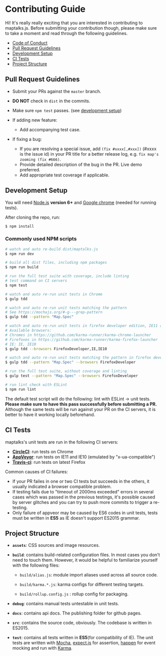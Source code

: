 # Contributing Guide

Hi! It's really really exciting that you are interested in contributing to maptalks.js. Before submitting your contribution though, please make sure to take a moment and read through the following guidelines.

- [Code of Conduct](https://github.com/maptalks/maptalks.js/blob/master/CODE_OF_CONDUCT.md)
- [Pull Request Guidelines](#pull-request-guidelines)
- [Development Setup](#development-setup)
- [CI Tests](#ci-tests)
- [Project Structure](#project-structure)

## Pull Request Guidelines

- Submit your PRs against the `master` branch.

- **DO NOT** check in `dist` in the commits.

- Make sure `npm test` passes. (see [development setup](#development-setup))

- If adding new feature:
  - Add accompanying test case.

- If fixing a bug:
  - If you are resolving a special issue, add `(fix #xxxx[,#xxx])` (#xxxx is the issue id) in your PR title for a better release log, e.g. `fix map's zooming (fix #666)`.
  - Provide detailed description of the bug in the PR. Live demo preferred.
  - Add appropriate test coverage if applicable.

## Development Setup

You will need [Node.js](http://nodejs.org) **version 6+** and [Google chrome](https://www.google.com/chrome/) (needed for running tests).

After cloning the repo, run:

``` bash
$ npm install
```

### Commonly used NPM scripts

``` bash
# watch and auto re-build dist/maptalks.js
$ npm run dev

# build all dist files, including npm packages
$ npm run build

# run the full test suite with coverage, include linting
# test command on CI servers
$ npm test

# watch and auto re-run unit tests in Chrome
$ gulp tdd

# watch and auto re-run unit tests matching the pattern
# See https://mochajs.org/#-g---grep-pattern
$ gulp tdd --pattern "Map.Spec"

# watch and auto re-run unit tests in firefox developer edition, IE11 and IE10
# Available browsers: 
# Chromes in https://github.com/karma-runner/karma-chrome-launcher
# Firefoxes in https://github.com/karma-runner/karma-firefox-launcher
# IE: IE, IE10
$ gulp tdd --browsers FirefoxDeveloper,IE,IE10

# watch and auto re-run unit tests matching the pattern in firefox developer edition
$ gulp tdd --pattern "Map.Spec" --browsers FirefoxDeveloper

# run the full test suite, without coverage and linting
$ gulp test --pattern "Map.Spec" --browsers FirefoxDeveloper

# run lint check with ESLint
$ npm run lint
```

The default test script will do the following: lint with ESLint -> unit tests. **Please make sure to have this pass successfully before submitting a PR.** Although the same tests will be run against your PR on the CI servers, it is better to have it working locally beforehand.

## CI Tests
maptalks's unit tests are run in the following CI servers:
* **[CircleCI](https://circleci.com/gh/maptalks/maptalks.js)**: run tests on Chrome
* **[AppVeyor](https://ci.appveyor.com/project/fuzhenn/maptalks-js)**: run tests on IE11 and IE10 (emulated by "x-ua-compatible")
* **[Travis-ci](https://travis-ci.org/maptalks/maptalks.js)**: run tests on latest Firefox

Common causes of CI failures:
* If your PR failes in one or two CI tests but succeeds in the others, it usually indicated a browser compatible problem. 
* If testing fails due to "timeout of 2000ms exceeded" errors in several cases which was passed in the previous testings, it's possible caused by server glitches and you can try to push more commits to trigger a re-testing.
* Only failure of appveor may be caused by ES6 codes in unit tests, tests must be written in **ES5** as IE doesn't support ES2015 grammar.

## Project Structure

- **`assets`**: CSS sources and image resources.

- **`build`**: contains build-related configuration files. In most cases you don't need to touch them. However, it would be helpful to familiarize yourself with the following files:

  - `build/alias.js`: module import aliases used across all source code.

  - `build/karma.*.js`: karma configs for different testing targets.

  - `build/rollup.config.js` : rollup config for packaging.

- **`debug`**: contains manual tests untestable in unit tests.

- **`docs`**: contains api docs. The publishing folder for github pages.

- **`src`**: contains the source code, obviously. The codebase is written in ES2015.

- **`test`**: contains all tests written in **ES5**(for compatibility of IE). The unit tests are written with [Mocha](https://mochajs.org), [expect.js](https://github.com/Automattic/expect.js) for assertion, [happen](https://github.com/tmcw/happen) for event mocking and run with [Karma](http://karma-runner.github.io/0.13/index.html).
